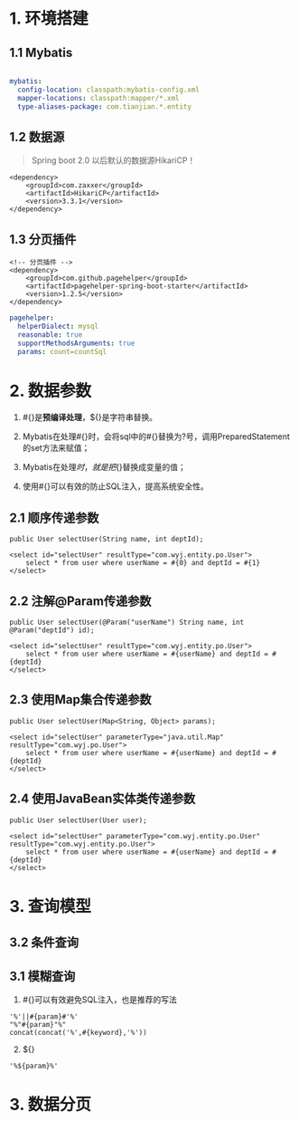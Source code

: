 # 1. 环境搭建

## 1.1 Mybatis

```properties

```



```yaml
mybatis:
  config-location: classpath:mybatis-config.xml
  mapper-locations: classpath:mapper/*.xml
  type-aliases-package: com.tianjian.*.entity
```

## 1.2 数据源

> Spring boot 2.0 以后默认的数据源HikariCP！

```properties
<dependency>
	<groupId>com.zaxxer</groupId>
	<artifactId>HikariCP</artifactId>
	<version>3.3.1</version>
</dependency>
```

## 1.3 分页插件

```properties
<!-- 分页插件 -->
<dependency>
	<groupId>com.github.pagehelper</groupId>
	<artifactId>pagehelper-spring-boot-starter</artifactId>
	<version>1.2.5</version>
</dependency>
```



```yaml
pagehelper:
  helperDialect: mysql
  reasonable: true
  supportMethodsArguments: true
  params: count=countSql
```

# 2. 数据参数

1. #{}是**预编译处理**，${}是字符串替换。

2. Mybatis在处理#{}时，会将sql中的#{}替换为?号，调用PreparedStatement的set方法来赋值；

3. Mybatis在处理${}时，就是把${}替换成变量的值；

4. 使用#{}可以有效的防止SQL注入，提高系统安全性。

## 2.1 顺序传递参数

```properties
public User selectUser(String name, int deptId);

<select id="selectUser" resultType="com.wyj.entity.po.User">
	select * from user where userName = #{0} and deptId = #{1}
</select>
```

## 2.2 注解@Param传递参数

```properties
public User selectUser(@Param("userName") String name, int @Param("deptId") id);

<select id="selectUser" resultType="com.wyj.entity.po.User">
	select * from user where userName = #{userName} and deptId = #{deptId}
</select>
```

## 2.3 使用Map集合传递参数

```properties
public User selectUser(Map<String, Object> params);

<select id="selectUser" parameterType="java.util.Map" resultType="com.wyj.po.User">
	select * from user where userName = #{userName} and deptId = #{deptId}
</select>
```

## 2.4 使用JavaBean实体类传递参数

```properties
public User selectUser(User user);

<select id="selectUser" parameterType="com.wyj.entity.po.User" resultType="com.wyj.entity.po.User">
	select * from user where userName = #{userName} and deptId = #{deptId}
</select>
```

# 3. 查询模型

## 3.2 条件查询



## 3.1 模糊查询

1. #{}可以有效避免SQL注入，也是推荐的写法

```properties
'%'||#{param}#'%'
"%"#{param}"%"
concat(concat('%',#{keyword},'%'))
```

2. ${}

```properties
'%${param}%'
```





# 3. 数据分页





